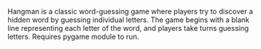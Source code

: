
Hangman is a classic word-guessing game where players try to discover a hidden word by guessing individual letters. The game begins with a blank line representing each letter of the word, and players take turns guessing letters. 
Requires pygame module to run.
